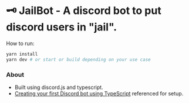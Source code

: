 # 🗝️ JailBot - A discord bot to put discord users in "jail".

How to run: 
```sh
yarn install
yarn dev # or start or build depending on your use case
```

### About
- Built using discord.js and typescript.
- [Creating your first Discord bot using TypeScript](https://dev.to/fellipeutaka/creating-your-first-discord-bot-using-typescript-1eh6) referenced for setup.